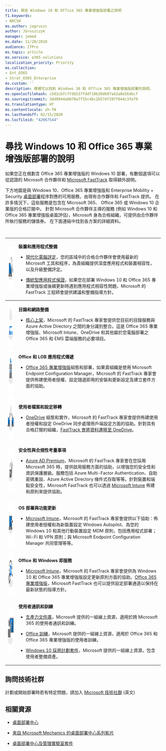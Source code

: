 ```yaml
---
title: 尋找 Windows 10 和 Office 365 專業增強版部署之說明
f1.keywords:
- NOCSH
ms.author: jogruszc
author: JGruszczyk
manager: jemed
ms.date: 11/20/2018
audience: ITPro
ms.topic: article
ms.service: o365-solutions
localization_priority: Priority
ms.collection:
- Ent_O365
- Strat_O365_Enterprise
ms.custom: ''
description: 哪裡可以找到 Windows 10 和 Office 365 專業增強版部署的說明。
ms.openlocfilehash: c581cbfc7fdb537fddf10b20d697a42a8e564bcf
ms.sourcegitcommit: 3dd9944a6070a7f35c4bc2b57df397f844c3fe79
ms.translationtype: HT
ms.contentlocale: zh-TW
ms.lasthandoff: 02/15/2020
ms.locfileid: "42067544"
---
```

# <a name="find-help-for-your-windows-10-and-office-365-proplus-deployment"></a>尋找 Windows 10 和 Office 365 專業增強版部署的說明 

如果您正在規劃含 Office 365 專業增強版的 Windows 10 部署，有數個選項可以從認證的 Microsoft 合作夥伴和 [Microsoft FastTrack](https://www.microsoft.com/fasttrack) 取得額外說明。

下方地圖是與 Windows 10、Office 365 專業增強版和 Enterprise Mobility + Security  [桌面部署](https://www.aka.ms/howtoshift)程序對應的可用服務，由現有合作夥伴和 FastTrack 提供。 在許多情況下，這些服務是包含在 Microsoft 365、 Office 365 或 Windows 10 企業版的合格訂閱中。 針對 Microsoft 合作夥伴主導的服務 (例如 Windows 10 和 Office 365 專業增強版桌面評估)，Microsoft 身為合格組織，可提供由合作夥伴所執行服務的儲值券。 在下面連結中找到各方案的詳細資料。

<br>

<table>
<tr class="even">
<td><img src="../media/desktop-deployment-center-home-media/desktop-deployment-center-home-media-3.png" alt="step 1" height="144" width="144" /></td>
<td><p><strong>裝置和應用程式整備</strong></p>
<ul>
<li><p><a href="https://aka.ms/MDAcustomerform">現代化電腦評定</a>，您的區域中的合格合作夥伴會使用最新的 Microsoft 工具和程序，為貴組織提供深度應用程式和裝置相容性，以及升級整備評定。</p>
<li><p><a href="https://www.aka.ms/desktopappassure">傳統型應用程式保證</a>，如果您在部署 Windows 10 和 Office 365 專業增強版或後續更新時遇到應用程式相容性問題，Microsoft 的 FastTrack 工程師會提供建議和整備指導方針。</p>
</ul></td>
</tr>
<tbody>
<tr class="odd">
<td><img src="../media/desktop-deployment-center-home-media/desktop-deployment-center-home-media-5.png" alt="step 2" height="144" width="144" /></td>
<td><p><strong>目錄和網路整備</strong></p>
<ul>
<li><p><a href="https://docs.microsoft.com/fasttrack/o365-onboarding-and-migration#core">核心上架</a>，Microsoft 的 FastTrack 專家會提供您目前的目錄服務與 Azure Active Directory 之間的身分識別整合。這是 Office 365 專業增強版、Microsoft Intune、OneDrive 和其他屬於您電腦部署之 Office 365 和 EMS 雲端服務的必要項目。</p></li>
</ul></td>
</tr>
<tr class="even">
<td><img src="../media/desktop-deployment-center-home-media/desktop-deployment-center-home-media-6.png" alt="step 3" height="144" width="144" /></td>
<td><p><strong>Office 和 LOB 應用程式傳遞</strong></p>
<ul>
<li><p><a href="https://docs.microsoft.com/fasttrack/o365-onboarding-and-migration#office-365-proplus">Office 365 專業增強版</a>組態和部署，如果貴組織是使用 Microsoft Endpoint Configuration Manager，Microsoft 的 FastTrack 專家會提供佈建使用者授權、設定隨選即用的安裝和更新設定及建立套件方面的協助。</p></li>
</ul></td>
</tr>
<tr class="odd">
<td><img src="../media/desktop-deployment-center-home-media/desktop-deployment-center-home-media-7.png" alt="step 4" height="144" width="144" /></td>
<td><p><strong>使用者檔案和設定移轉</strong></p>
<ul>
<li><p><a href="https://docs.microsoft.com/fasttrack/o365-onboarding-and-migration#onedrive-for-business">OneDrive</a> 組態和實作，Microsoft 的 FastTrack 專家會提供佈建使用者授權和設定 OneDrive 同步處理用戶端設定方面的協助。針對具有合格訂閱的組織，<a href="https://docs.microsoft.com/fasttrack/data-migration">FastTrack 會將資料遷移至 OneDrive</a>。</p></li>
</ul></td>
</tr>
<tr class="even">
<td><img src="../media/desktop-deployment-center-home-media/desktop-deployment-center-home-media-8.png" alt="step 5" height="144" width="144" /></td>
<td><p><strong>安全性與合規性考量事項</strong></p>
<ul>
<li><p><a href="https://docs.microsoft.com/enterprise-mobility-security/Solutions/fasttrack-center-benefit-process-for-ems-fasttrack-responsibilities#enable-phase">Azure AD Premium</a>，Microsoft 的 FastTrack 專家會在您採用 Microsoft 365 時，提供啟用服務方面的協助，以增強您的安全性和資訊保護層級。服務包括 Azure Multi-Factor Authentication、自助密碼重設、Azure Active Directory 條件式存取等等。針對裝置和端點安全性，Microsoft FastTrack 也可以透過 <a href="https://docs.microsoft.com/enterprise-mobility-security/Solutions/fasttrack-center-benefit-process-for-ems-fasttrack-responsibilities#enable-phase">Microsoft Intune</a> 佈建和原則來提供協助。</p></li>
</ul></td>
</tr>
<tr class="odd">
<td><img src="../media/desktop-deployment-center-home-media/desktop-deployment-center-home-media-9.png" alt="step 6" height="144" width="144" /></td>
<td><p><strong>OS 部署與功能更新</strong></p>
<ul>
<li><p><a href="https://docs.microsoft.com/enterprise-mobility-security/Solutions/fasttrack-center-benefit-process-for-ems-fasttrack-responsibilities#enable-phase">Microsoft Intune</a>，Microsoft 的 FastTrack 專家會提供以下協助：佈建使用者授權和為新裝置設定 Windows Autopilot、為您的 Windows 10 和其他行動裝置設定 MDM 原則，包括應用程式部署；Wi-Fi 和 VPN 原則；與 Microsoft Endpoint Configuration Manager 共同管理等等。</p></li>
</ul></td>
</tr>
<tr class="even">
<td><img src="../media/desktop-deployment-center-home-media/desktop-deployment-center-home-media-10.png" alt="step 7" height="144" width="144" /></td>
<td><p><strong>Office 和 Windows 即服務</strong></p>
<ul>
<li><p><a href="https://docs.microsoft.com/enterprise-mobility-security/Solutions/fasttrack-center-benefit-process-for-ems-fasttrack-responsibilities">Microsoft Intune</a>，Microsoft 的 FastTrack 專家會提供為 Windows 10 和 Office 365 專業增強版設定更新原則方面的協助。<a href="https://docs.microsoft.com/fasttrack/o365-onboarding-and-migration#office-365-proplus">Office 365 專業增強版</a>，Microsoft FastTrack 也可以提供設定部署通道以保持在最新狀態的指導方針。</p></li>
</ul></td>
</tr>
<tr class="odd">
<td><img src="../media/desktop-deployment-center-home-media/desktop-deployment-center-home-media-11.png" alt="step 8" height="144" width="144" /></td>
<td><p><strong>使用者通訊和訓練</strong></p>
<ul>
<li><p><a href="https://www.microsoft.com/microsoft-365/success/productivitylibrary/quickly-and-easily-transform-new-devices?rtc=2">生產力文件庫</a>，Microsoft 提供的一組線上資源，適用於跨 Microsoft 365 的使用者通訊和訓練。</p></li>
<li><p><a href="https://www.office.com/training">Office 訓練</a>，Microsoft 提供的一組線上資源，適用於 Office 365 和 Office 365 專業增強版的使用者訓練。</p></li>
<li><p><a href="https://info.microsoft.com/Windows10AdoptionPlanningKit.html">Windows 10 採用計劃套件</a>，Microsoft 提供的一組線上資源，包含使用者整備資產。</p></li>
</ul></td>
</tr>
</tbody>
</table>

## <a name="ask-the-tech-community"></a>**詢問技術社群**

計劃或開始部署時若有特定問題，請加入 [Microsoft 技術社群](https://techcommunity.microsoft.com) (英文)

## <a name="related-resources"></a>**相關資源**

  - [桌面部署中心](https://www.aka.ms/howtoshift)

  - [來自 Microsoft Mechanics 的桌面部署中心系列影片](https://www.aka.ms/watchhowtoshift)

  - [桌面部署中心及管理實驗室套件](https://aka.ms/howtoshiftlabs)
